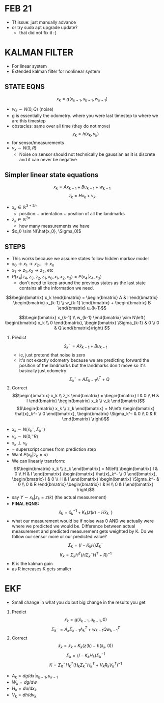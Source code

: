 # FEB 21
* Tf issue: just manually advance
* or try sudo apt upgrade update?
  * that did not fix it :(

# KALMAN FILTER
* For linear system
* Extended kalman filter for nonlinear system

## STATE EQNS
$$x_k = g(x_{k-1}, u_{k-1}, w_{k-1})$$
* $w_k \sim N(0, Q)$ (noise)
* g is essentially the odometry. where you were last timestep to where we are this timestep
* obstacles: same over all time (they do not move)
$$z_k = h(x_k, v_k)$$
* for sensor/measurements
* $v_x \sim N(0, R)$
  * Noise on sensor should not technically be gaussian as it is discrete and it can never be negative

## Simpler linear state equations
$$x_k = Ax_{k-1} + Bu_{k-1} + w_{k-1}$$
$$z_k = Hx_k + v_k$$
* $x_k \in \mathbb{R}^{3 + 2n}$
  * position + orientation + position of all the landmarks
* $z_k \in \mathbb{R}^{2n}$
  * how many measurements we have
* $x_0 \sim N(\hat{x_0}, \Sigma_0)$

## STEPS
* This works because we assume states follow hidden markov model
* $x_0 \to x_1 \to x_2 ... \to x_n$
* $x_1 \to z_1, x_2 \to z_2$, etc
* $P(x_4 | z_4, z_3, z_2, z_1, x_0, x_1, x_2, x_3) = P(x_4 | z_4, x_3)$
  * don't need to keep around the previous states as the last state contains all the information we need.

$$\begin{bmatrix} x_k 
  \end{bmatrix} = 
  \begin{bmatrix} A & I 
  \end{bmatrix}
  \begin{bmatrix} x_{k-1} \\ w_{k-1}
  \end{bmatrix} + 
  \begin{bmatrix} B
  \end{bmatrix} u_{k-1}$$

$$\begin{bmatrix} x_{k-1} \\ w_{k-1}
  \end{bmatrix} \sim N\left(
    \begin{bmatrix} x_k \\ 0 \end{bmatrix}, 
    \begin{bmatrix} \Sigma_{k-1} & 0 \\ 0 & Q \end{bmatrix}\right)
$$
1. Predict
  $$\hat{x}_k^- = A \hat{x}_{k-1} + Bu_{k-1}$$
   * ie, just pretend that noise is zero
   * it's not exactly odometry because we are predicting forward the position of the landmarks but the landmarks don't move so it's basically just odometry
  $$\Sigma_k^- = A\Sigma_{k-1}A^T + Q$$
2. Correct
  $$\begin{bmatrix} x_k \\ z_k \end{bmatrix} = 
    \begin{bmatrix} I & 0 \\ H & I \end{bmatrix}
    \begin{bmatrix} x_k \\ v_k \end{bmatrix}$$
  $$\begin{bmatrix} x_k \\ z_k \end{bmatrix} = 
  N\left( \begin{bmatrix} \hat{x}_k^- \\ 0 \end{bmatrix}, 
          \begin{bmatrix} \Sigma_k^- & 0 \\ 0 & R \end{bmatrix} \right)$$
  * $x_k \sim N(\hat{x}_k^-, \Sigma_k^-)$
  * $v_k \sim N(0, ^{-}R)$
  * $x_k \perp v_k$
  * $-$ superscript comes from prediction step
  * Want $P(x_k | z_k = a)$
  * We can linearly transform:
   $$\begin{bmatrix} x_k \\ z_k \end{bmatrix} = 
  N\left( \begin{bmatrix} I & 0 \\ H & I \end{bmatrix}
          \begin{bmatrix} \hat{x}_k^- \\ 0 \end{bmatrix}, 
          \begin{bmatrix} I & 0 \\ H & I \end{bmatrix}
          \begin{bmatrix} \Sigma_k^- & 0 \\ 0 & R \end{bmatrix} 
          \begin{bmatrix} I & H \\ 0 & I \end{bmatrix} \right)$$
   * say $Y \sim x_k | z_k = z(k)$ (the actual measurement)
   * **FINAL EQNS:**
  $$\hat{x}_k = \hat{x}_k^{-1} + K_k(z(k) - H\hat{x}_k^-)$$
  * what our measurement would be if noise was 0 AND we actually were where we predicted we would be. Difference between actual measurement and predicted measurement gets weighted by K. Do we follow our sensor more or our predicted value? 
  $$\Sigma_k = (I - K_k H) \Sigma_k^- $$
  $$K_k = \Sigma_k H^T (H \Sigma_k^- H^T + R)^{-1}$$
  * K is the kalman gain
  * as R increases K gets smaller

# EKF
* Small change in what you do but big change in the results you get
1. Predict
$$\tilde{x}_k = g(\hat{x}_{k-1}, u_{k-1}, 0)$$
$$\Sigma_k^- = A_k \Sigma_{k-1} A^T_k + w_{k-1}Qw_{k-1}^T$$
2. Correct
$$\hat{x}_k = \tilde{x}_k + K_k(z(k) - h(\tilde{x}_k, 0))$$
$$\Sigma_k = (I - K_k H_k) \Sigma_k^{-1}$$
$$K = \Sigma_K^- H_k^T(H_k \Sigma_k^- H_k^T + V_k R_k V_k^T)^{-1}$$

* $A_k = dg/dx | x_{k-1}, u_{k-1}$
* $W_k = dg/dw$
* $H_k = du/dx_k$
* $V_k = dh/ dv_k$